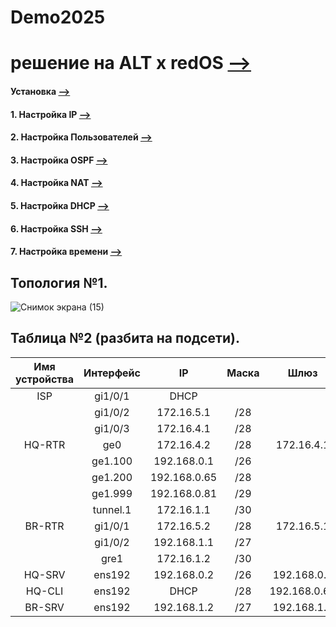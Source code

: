 # Demo2025
# решение на ALT x redOS [-->](https://docs.google.com/document/u/0/d/1gw-aewMqPLfv1nFOYQZU4Svufjf3aajY/mobilebasic#heading=h.ceqh8ghhevp0)

#### Установка [-->](./Install/README.md)

#### 1. Настройка IP  [-->](./IP_add/README.md) 

#### 2. Настройка Пользователей  [-->](./Users/README.md)

#### 3. Настройка OSPF  [-->](./OSPF/README.md)

#### 4. Настройка NAT  [-->](./NAT/README.md)

#### 5. Настройка DHCP [-->](./DHCP/README.md)

#### 6. Настройка SSH  [-->](./SSH/README.md)

#### 7. Настройка времени  [-->](./TIME/README.md)



## Топология №1.

![Снимок экрана (15)](https://github.com/user-attachments/assets/6254982b-e9ee-4b59-bb7a-c9da1cf8c9bf)

## Таблица №2 (разбита на подсети).

| Имя устройства | Интерфейс |     IP      |      Маска      |     Шлюз    |
| :------------: |:---------:| :----------:| :-------------: | :---------: |
| ISP            | gi1/0/1   | DHCP        |                 |             |
|                | gi1/0/2   | 172.16.5.1  |       /28       |             |
|                | gi1/0/3   | 172.16.4.1  |       /28       |             |
| HQ-RTR         | ge0       | 172.16.4.2  |       /28       | 172.16.4.1  |
|                | ge1.100   | 192.168.0.1 |       /26       |             |
|                | ge1.200   | 192.168.0.65|       /28       |             |
|                | ge1.999   | 192.168.0.81|       /29       |             |
|                | tunnel.1  | 172.16.1.1  |       /30       |             |
| BR-RTR         | gi1/0/1   | 172.16.5.2  |       /28       | 172.16.5.1  |
|                | gi1/0/2   | 192.168.1.1 |       /27       |             |
|                | gre1      | 172.16.1.2  |       /30       |             |
| HQ-SRV         | ens192    | 192.168.0.2 |       /26       | 192.168.0.1 |
| HQ-CLI         | ens192    | DHCP        |       /28       | 192.168.0.65|
| BR-SRV         | ens192    | 192.168.1.2 |       /27       | 192.168.1.1 |
